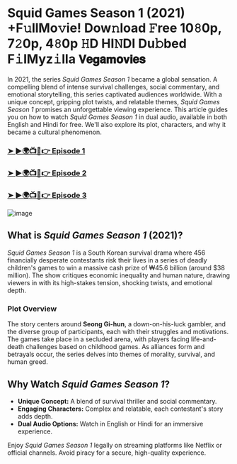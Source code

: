 # Squid Games Season 1 (2021) +F𝚞llMo𝚟ie! Dow𝚗load 𝙵ree 10𝟾0p, 7𝟸0p, 4𝟾0p 𝙷D HI𝙽DI Du𝚋bed F𝚒lMyz𝚒lla 𝗩𝗲𝗴𝗮𝗺𝗼𝘃𝗶𝗲𝘀

In 2021, the series *Squid Games Season 1* became a global sensation. A compelling blend of intense survival challenges, social commentary, and emotional storytelling, this series captivated audiences worldwide. With a unique concept, gripping plot twists, and relatable themes, *Squid Games Season 1* promises an unforgettable viewing experience. This article guides you on how to watch *Squid Games Season 1* in dual audio, available in both English and Hindi for free. We'll also explore its plot, characters, and why it became a cultural phenomenon.

<h3><a href="https://t.me/c/2246586422/28">➤ ►🌍📺📱👉 Episode 1</a></h3>

<h3><a href="https://t.me/c/2246586422/30">➤ ►🌍📺📱👉 Episode 2</a></h3>

<h3><a href="https://t.me/c/2246586422/31">➤ ►🌍📺📱👉 Episode 3</a></h3>

![image](https://github.com/prashantjzb/Squid-Games-pic/blob/main/sg01.jpg?raw=true)

## What is *Squid Games Season 1* (2021)?

*Squid Games Season 1* is a South Korean survival drama where 456 financially desperate contestants risk their lives in a series of deadly children's games to win a massive cash prize of ₩45.6 billion (around $38 million). The show critiques economic inequality and human nature, drawing viewers in with its high-stakes tension, shocking twists, and emotional depth.

### Plot Overview

The story centers around **Seong Gi-hun**, a down-on-his-luck gambler, and the diverse group of participants, each with their struggles and motivations. The games take place in a secluded arena, with players facing life-and-death challenges based on childhood games. As alliances form and betrayals occur, the series delves into themes of morality, survival, and human greed. 

## Why Watch *Squid Games Season 1*?

- **Unique Concept:** A blend of survival thriller and social commentary.
- **Engaging Characters:** Complex and relatable, each contestant's story adds depth.
- **Dual Audio Options:** Watch in English or Hindi for an immersive experience.

Enjoy *Squid Games Season 1* legally on streaming platforms like Netflix or official channels. Avoid piracy for a secure, high-quality experience.
